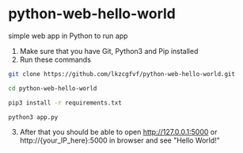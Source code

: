 # python-web-hello-world
simple web app in Python 
to run app
1. Make sure that you have Git, Python3 and Pip installed
2. Run these commands
```bash
git clone https://github.com/lkzcgfvf/python-web-hello-world.git

cd python-web-hello-world

pip3 install -r requirements.txt

python3 app.py

```

3. After that you should be able to open http://127.0.0.1:5000 or http://{your_IP_here}:5000 in browser and see "Hello World!"
